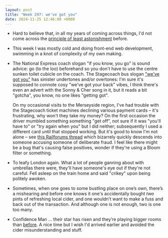 ```yaml
---
layout: post
title: "Week 297: we've got you"
date: 2024-11-25 12:46:00 +0000
---
```


- Hard to believe that, in all my years of coming across things, I'd not come across the [principle of least astonishment](https://en.wikipedia.org/wiki/Principle_of_least_astonishment) before.

- This week I was mostly cold and doing front-end web development, swimming in a knot of complexity of my own making.

- The National Express coach slogan "if you know, you go" is sound advice: go (to the loo) beforehand so you don't have to use the centre sunken toilet cubicle on the coach. The Stagecoach bus slogan ["we've got you"](https://trademarks.ipo.gov.uk/ipo-tmcase/page/Results/1/UK00004075738) has sinister undertones and/or overtones: I'm sure it's supposed to connote cosy "we've got your back" vibes, I think there's even an advert with the Sonny & Cher song in it, but it reads a bit "gotcha", you know, no one likes "getting got".

  On my occasional visits to the Merseyside region, I've had trouble with the Stagecoach ticket machines declining various payment cards – it's frustrating, why won't they take my money? On the first occasion the driver mumbled something something "get off", not sure if it was "you'll have to" or "try again when you" but I did neither; subsequently I used a different card until that stopped working. But it's good to know I'm not alone – see [this Railforums thread](https://www.railforums.co.uk/threads/stagecoach-declining-credit-cards.277161/) which bizarrely quickly descends into someone accusing someone of deliberate fraud. I feel like there might be a bug that's causing false positives, wonder if they're using a Bloom filter or something. 

- To leafy London again. What a lot of people ganning about with umbrellas there were, they'll have someone's eye out if they're not careful. Fell asleep on the train home and said "crikey" upon being politely awoken. 

- Sometimes, when one goes to some bustling place on one’s own, there’s a mishearing and before one knows it one's accidentally bought *two* pints of refreshing local cider, and one wouldn’t want to make a fuss and back out of the transaction.
  And although one is not enough, two is one too many.

- Confidence Man … their star has risen and they’re playing bigger rooms than [before](/2022/05/week-165#:~:text=Of%20a%20midweek,as%20gothic%20beekeepers.).
  A nice time but I wish I'd arrived earlier and avoided the cider misunderstanding and stuff.
